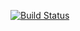 [![Build Status](https://travis-ci.org/Harekam/manager_online_products.svg?branch=master)](https://travis-ci.org/Harekam/manager_online_products)